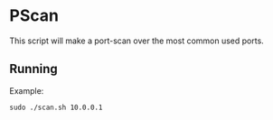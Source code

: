 # PScan

This script will make a port-scan over the most common used ports.


## Running

Example:

```
sudo ./scan.sh 10.0.0.1
```
